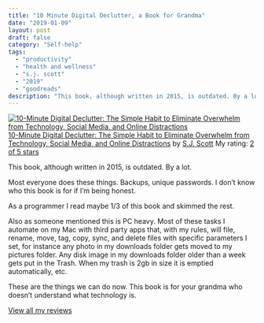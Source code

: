 ```yaml
---
title: "10 Minute Digital Declutter, a Book for Grandma"
date: "2019-01-09"
layout: post
draft: false
category: "Self-help"
tags:
  - "productivity"
  - "health and wellness"
  - "s.j. scott"
  - "2019"
  - "goodreads"
description: "This book, although written in 2015, is outdated. By a lot."
---
```


[![10-Minute Digital Declutter: The Simple Habit to Eliminate Overwhelm from Technology, Social Media, and Online Distractions](https://images.gr-assets.com/books/1447481989m/27826872.jpg)](https://www.goodreads.com/book/show/27826872-10-minute-digital-declutter)[10-Minute Digital Declutter: The Simple Habit to Eliminate Overwhelm from Technology, Social Media, and Online Distractions](https://www.goodreads.com/book/show/27826872-10-minute-digital-declutter) by [S.J. Scott](https://www.goodreads.com/author/show/6982678.S_J_Scott)
My rating: [2 of 5 stars](https://www.goodreads.com/review/show/1581991239)

This book, although written in 2015, is outdated. By a lot.

Most everyone does these things. Backups, unique passwords. I don’t know who this book is for if I’m being honest.

As a programmer I read maybe 1/3 of this book and skimmed the rest.

Also as someone mentioned this is PC heavy. Most of these tasks I automate on my Mac with third party apps that, with my rules, will file, rename, move, tag, copy, sync, and delete files with specific parameters I set, for instance any photo in my downloads folder gets moved to my pictures folder. Any disk image in my downloads folder older than a week gets put in the Trash. When my trash is 2gb in size it is emptied automatically, etc.

These are the things we can do now. This book is for your grandma who doesn’t understand what technology is.

[View all my reviews](https://www.goodreads.com/review/list/1940314-tiffany)